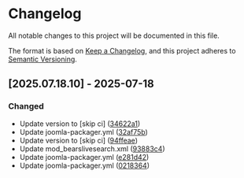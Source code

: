 # Changelog

All notable changes to this project will be documented in this file.

The format is based on [Keep a Changelog](https://keepachangelog.com/en/1.0.0/),
and this project adheres to [Semantic Versioning](https://semver.org/spec/v2.0.0.html).

## [2025.07.18.10] - 2025-07-18

### Changed

* Update version to  [skip ci] ([34622a1](https://github.com/N6REJ/mod_bearslivesearch/commit/34622a1))
* Update joomla-packager.yml ([32af75b](https://github.com/N6REJ/mod_bearslivesearch/commit/32af75b))
* Update version to  [skip ci] ([94ffeae](https://github.com/N6REJ/mod_bearslivesearch/commit/94ffeae))
* Update mod_bearslivesearch.xml ([93883c4](https://github.com/N6REJ/mod_bearslivesearch/commit/93883c4))
* Update joomla-packager.yml ([e281d42](https://github.com/N6REJ/mod_bearslivesearch/commit/e281d42))
* Update joomla-packager.yml ([0218364](https://github.com/N6REJ/mod_bearslivesearch/commit/0218364))

